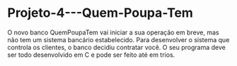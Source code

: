 # Projeto-4---Quem-Poupa-Tem
O novo banco QuemPoupaTem vai iniciar a sua operação em breve, mas não tem um sistema bancário estabelecido. Para desenvolver o sistema que controla os clientes, o banco decidiu contratar você.  O seu programa deve ser todo desenvolvido em C e pode ser feito até em trios.
